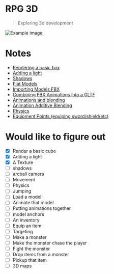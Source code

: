 # RPG 3D
> Exploring 3d development

![Example image](./notes/images/equipment-points.gif)

# Notes
- [Rendering a basic box](./notes/rendering-a-basic-box.md)
- [Adding a light](./notes/adding-a-light.md)
- [Shadows](./notes/shadows.md)
- [Flat Models](./notes/flat-models.md)
- [Importing Models FBX](./notes/importing-fbx.md)
- [Combining FBX Animations into a GLTF](./notes/convert-fbx-to-gltf-with-animations.md)
- [Animations and blending](./notes/animations.md)
- [Animation Additive Blending](./notes/animation-additive-blending.md)
- [Physics](./notes/physics.md)
- [Equipment Points (equiping sword/shield/etc)](./notes/equipment-points.md)

# Would like to figure out
- [x] Render a basic cube
- [x] Adding a light
- [x] A Texture
- [ ] shadows
- [ ] arcball camera
- [ ] Movement
- [ ] Physics
- [ ] Jumping
- [ ] Load a model
- [ ] Animate that model
- [ ] Putting animations together
- [ ] model anchors
- [ ] An inventory
- [ ] Equip an item
- [ ] Targeting
- [ ] Make a monster
- [ ] Make the monster chase the player
- [ ] Fight the monster
- [ ] Drop items from a monster
- [ ] Pickup that item
- [ ] 3D maps
